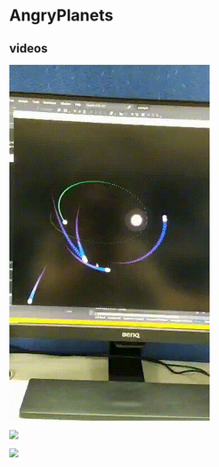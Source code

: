 # AngryPlanets

## videos

![](docs/video_2020-05-24_12-43-52.gif)

![](docs/video_2020-05-24_12-43-56.gif)

![](docs/video_2020-05-24_12-44-04.gif)
